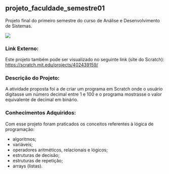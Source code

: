 ## projeto_faculdade_semestre01
Projeto final do primeiro semestre do curso de Análise e Desenvolvimento de Sistemas.


![](C:\Users\vivia\Documents\scratch.png)


### Link Externo:
Este projeto também pode ser visualizado no seguinte link (site do Scratch):
https://scratch.mit.edu/projects/402439159/

### Descrição do Projeto:
A atividade proposta foi a de criar um programa em Scratch onde o usuário digitasse um número decimal entre 1 e 100 e o programa mostrasse o valor equivalente de decimal em binário.

### Conhecimentos Adquiridos:
Com esse projeto foram praticados os conceitos referentes à lógica de programação: 
- algoritmos; 
- variáveis; 
- operadores aritméticos, relacionais e lógicos;
- estruturas de decisão; 
- estruturas de repetição;
- arrays (listas).

